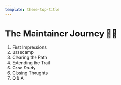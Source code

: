 ```yaml
---
template: theme-top-title
---
```


# The Maintainer Journey 🎒🥾

1. First Impressions
1. Basecamp
1. Clearing the Path
1. Extending the Trail
1. Case Study
1. Closing Thoughts
1. Q & A